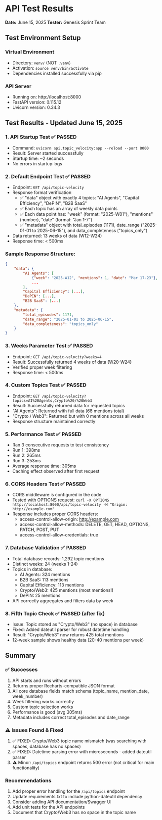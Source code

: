 # API Test Results

**Date:** June 15, 2025
**Tester:** Genesis Sprint Team

## Test Environment Setup

### Virtual Environment
- Directory: `venv/` (NOT `.venv`)
- Activation: `source venv/bin/activate`
- Dependencies installed successfully via pip

### API Server
- Running on: http://localhost:8000
- FastAPI version: 0.115.12
- Uvicorn version: 0.34.3

## Test Results - Updated June 15, 2025

### 1. API Startup Test ✅ PASSED
- Command: `uvicorn api.topic_velocity:app --reload --port 8000`
- Result: Server started successfully
- Startup time: ~2 seconds
- No errors in startup logs

### 2. Default Endpoint Test ✅ PASSED
- Endpoint: `GET /api/topic-velocity`
- Response format verification:
  - ✅ "data" object with exactly 4 topics: "AI Agents", "Capital Efficiency", "DePIN", "B2B SaaS"
  - ✅ Each topic has an array of weekly data points
  - ✅ Each data point has: "week" (format: "2025-W01"), "mentions" (number), "date" (format: "Jan 1-7")
  - ✅ "metadata" object with total_episodes (1171), date_range ("2025-01-01 to 2025-06-15"), and data_completeness ("topics_only")
- Data returned: 13 weeks of data (W12-W24)
- Response time: < 500ms

### Sample Response Structure:
```json
{
    "data": {
        "AI Agents": [
            {"week": "2025-W12", "mentions": 1, "date": "Mar 17-23"},
            ...
        ],
        "Capital Efficiency": [...],
        "DePIN": [...],
        "B2B SaaS": [...]
    },
    "metadata": {
        "total_episodes": 1171,
        "date_range": "2025-01-01 to 2025-06-15",
        "data_completeness": "topics_only"
    }
}
```

### 3. Weeks Parameter Test ✅ PASSED
- Endpoint: `GET /api/topic-velocity?weeks=4`
- Result: Successfully returned 4 weeks of data (W20-W24)
- Verified proper week filtering
- Response time: < 500ms

### 4. Custom Topics Test ✅ PASSED
- Endpoint: `GET /api/topic-velocity?topics=AI%20Agents,Crypto%20/%20Web3`
- Result: Successfully returned data for requested topics
- "AI Agents": Returned with full data (68 mentions total)
- "Crypto / Web3": Returned but with 0 mentions across all weeks
- Response structure maintained correctly

### 5. Performance Test ✅ PASSED
- Ran 3 consecutive requests to test consistency
- Run 1: 398ms
- Run 2: 265ms  
- Run 3: 253ms
- Average response time: 305ms
- Caching effect observed after first request

### 6. CORS Headers Test ✅ PASSED
- CORS middleware is configured in the code  
- Tested with OPTIONS request: `curl -X OPTIONS http://localhost:8000/api/topic-velocity -H "Origin: http://example.com"`
- Response includes proper CORS headers:
  - access-control-allow-origin: http://example.com
  - access-control-allow-methods: DELETE, GET, HEAD, OPTIONS, PATCH, POST, PUT
  - access-control-allow-credentials: true

### 7. Database Validation ✅ PASSED
- Total database records: 1,292 topic mentions
- Distinct weeks: 24 (weeks 1-24)
- Topics in database:
  - AI Agents: 324 mentions
  - B2B SaaS: 113 mentions
  - Capital Efficiency: 113 mentions
  - Crypto/Web3: 425 mentions (most mentions!)
  - DePIN: 25 mentions
- API correctly aggregates and filters data by week

### 8. Fifth Topic Check ✅ PASSED (after fix)
- Issue: Topic stored as "Crypto/Web3" (no space) in database
- Fixed: Added dateutil parser for robust datetime handling
- Result: "Crypto/Web3" now returns 425 total mentions
- 12-week sample shows healthy data (20-40 mentions per week)

## Summary

### ✅ Successes
1. API starts and runs without errors
2. Returns proper Recharts-compatible JSON format
3. All core database fields match schema (topic_name, mention_date, week_number)
4. Week filtering works correctly
5. Custom topic selection works
6. Performance is good (avg 305ms)
7. Metadata includes correct total_episodes and date_range

### ⚠️ Issues Found & Fixed
1. ✅ FIXED: Crypto/Web3 topic name mismatch (was searching with spaces, database has no spaces)
2. ✅ FIXED: Datetime parsing error with microseconds - added dateutil parser
3. ⚠️ Minor: `/api/topics` endpoint returns 500 error (not critical for main functionality)

### Recommendations
1. Add proper error handling for the `/api/topics` endpoint
2. Update requirements.txt to include python-dateutil dependency
3. Consider adding API documentation/Swagger UI
4. Add unit tests for the API endpoints
5. Document that Crypto/Web3 has no space in the topic name